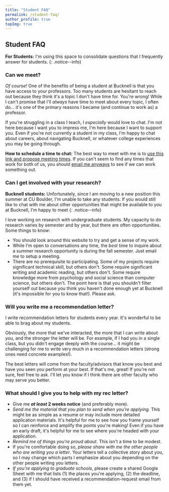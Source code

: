 ```yaml
---
title: "Student FAQ"
permalink: /student-faq/
author_profile: true
topImg: true
---
```


## Student FAQ

**For Students:** I'm using this space to consolidate questions that I frequently answer for students. 
{: .notice--info}


### Can we meet? 
_Of course!_ One of the benefits of being a student at Bucknell is that you have access to your professors. Too many students are hesitant to reach out because they think it's a topic I don't have time for. You're wrong! While I can't promise that I'll _always_ have time to meet about every topic, I often do... it's one of the primary reasons I became (and continue to work as) a professor. 

If you're struggling in a class I teach, I _especially_ would love to chat. I'm not here because I want you to impress me, I'm here because I want to support you. Even if you're not currently a student in my class, I'm happy to chat about careers, about navigating Bucknell, or whatever college experiences you may be going through. 

**How to schedule a time to chat:** The best way to meet with me is to [use this link and propose meeting times](https://go.oncehub.com//EvanMPeck). If you can't seem to find any times that work for both of us, you should [email me anyways](mailto:evan.peck@bucknell.edu) to see if we can work something out. 

### Can I get involved with your research? 
**Bucknell students:** Unfortunately, since I am moving to a new position this summer at CU Boulder, I'm unable to take any students. If you would still like to chat with me about other opportunities that might be available to you at Bucknell, I'm happy to meet
{: .notice--info}

I love working on research with undergraduate students. My capacity to do research varies by semester and by year, but there are often opportunities. Some things to know:

- You should look around this website to try and get a sense of my work. 
- While I'm open to conversations any time, the _best_ time to inquire about a summer research opportunity is during the fall semester. Just email me to setup a meeting. 
- There are no prerequisite to participating. Some of my projects require significant technical skill, but others don't. Some require significant writing and academic reading, but others don't. Some require knowledge more from psychology and social science than computer science, but others don't. The point here is that you shouldn't filter yourself out because you think you haven't done enough yet at Bucknell (it's impossible for you to know that!). Please ask. 


### Will you write me a recommendation letter?
I write recommendation letters for students every year. It's wonderful to be able to brag about my students. 

Obviously, the more that we've interacted, the more that I can write about you, and the stronger the letter will be. For example, if I had you in a single class, but you didn't engage deeply with the course... it might be challenging for me to write very much in a recommendation letters (strong ones need concrete examples!). 

The best letters will come from the faculty/advisors that know you best and have you seen you perform at your best. If that's me, great! If you're not sure, feel free to ask. I'll let you know if I think there are other faculty who may serve you better. 

### What should I give you to help with my rec letter? 
- Give me **_at least_ 2 weeks notice** (and preferably more). 
- _Send me the material that you plan to send when you're applying._ This might be as simple as a resume or may include more detailed application materials. It's helpful for me to see how you frame yourself so I can reinforce and amplify the points you're making! Even if you have an early draft, it's helpful for me to see where you're headed with your application.  
- _Remind me of things you're proud about_. This isn't a time to be modest. 
- If you're comfortable doing so, _please share with me the other people who are writing you a letter_. Your letters tell a collective story about you, so I may change which parts I emphasize about you depending on the other people writing you letters. 
- _If you're applying to graduate schools_, please create a shared Google Sheet with me that lists (1) the places you're applying, (2) the deadline, and (3) if I should have received a recommendation-request email from them yet. 
